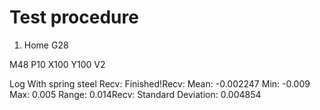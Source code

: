 
# Test procedure
1. Home
 G28
 
 M48 P10 X100 Y100 V2
 

Log
With spring steel
Recv: Finished!Recv: Mean: -0.002247 Min: -0.009 Max: 0.005 Range: 0.014Recv: Standard Deviation: 0.004854
<!--stackedit_data:
eyJoaXN0b3J5IjpbLTE1NjMzNzA2MzZdfQ==
-->